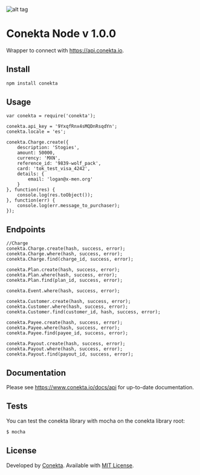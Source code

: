 ![alt tag](https://raw.github.com/conekta/conekta-node/master/readme_files/cover.png)

Conekta Node v 1.0.0
======================

Wrapper to connect with https://api.conekta.io.

## Install

```sh
npm install conekta
```

## Usage

```node
var conekta = require('conekta');

conekta.api_key = '9YxqfRnx4sMQDnRsqdYn';
conekta.locale = 'es';

conekta.Charge.create({
    description: 'Stogies',
    amount: 50000,
    currency: 'MXN',
    reference_id: '9839-wolf_pack',
    card: 'tok_test_visa_4242',
    details: {
        email: 'logan@x-men.org'
    }
}, function(res) {
    console.log(res.toObject());
}, function(err) {
    console.log(err.message_to_purchaser);
});
```

## Endpoints

```node
//Charge
conekta.Charge.create(hash, success, error);
conekta.Charge.where(hash, success, error);
conekta.Charge.find(charge_id, success, error);

conekta.Plan.create(hash, success, error);
conekta.Plan.where(hash, success, error);
conekta.Plan.find(plan_id, success, error);

conekta.Event.where(hash, success, error);

conekta.Customer.create(hash, success, error);
conekta.Customer.where(hash, success, error);
conekta.Customer.find(customer_id, hash, success, error);

conekta.Payee.create(hash, success, error);
conekta.Payee.where(hash, success, error);
conekta.Payee.find(payee_id, success, error);

conekta.Payout.create(hash, success, error);
conekta.Payout.where(hash, success, error);
conekta.Payout.find(payout_id, success, error);
```

## Documentation

Please see https://www.conekta.io/docs/api for up-to-date documentation.

## Tests

You can test the conekta library with mocha on the conekta library root:

```sh
$ mocha
```

License
-------
Developed by [Conekta](https://www.conekta.io). Available with [MIT License](LICENSE).
